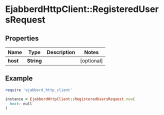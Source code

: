 # EjabberdHttpClient::RegisteredUsersRequest

## Properties

| Name | Type | Description | Notes |
| ---- | ---- | ----------- | ----- |
| **host** | **String** |  | [optional] |

## Example

```ruby
require 'ejabberd_http_client'

instance = EjabberdHttpClient::RegisteredUsersRequest.new(
  host: null
)
```

